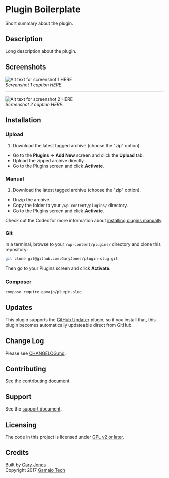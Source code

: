 # Plugin Boilerplate

Short summary about the plugin.

## Description 

Long description about the plugin.

## Screenshots

![Alt text for screenshot 1 HERE](assets-repo/screenshot-1.png)  
_Screenshot 1 caption HERE._

---

![Alt text for screenshot 2 HERE](assets-repo/screenshot-2.png)  
_Screenshot 2 caption HERE._


## Installation

### Upload

1. Download the latest tagged archive (choose the "zip" option).
* Go to the __Plugins__ → __Add New__ screen and click the __Upload__ tab.
* Upload the zipped archive directly.
* Go to the Plugins screen and click __Activate__.

### Manual

1. Download the latest tagged archive (choose the "zip" option).
* Unzip the archive.
* Copy the folder to your `/wp-content/plugins/` directory.
* Go to the Plugins screen and click __Activate__.

Check out the Codex for more information about [installing plugins manually](http://codex.wordpress.org/Managing_Plugins#Manual_Plugin_Installation).

### Git

In a terminal, browse to your `/wp-content/plugins/` directory and clone this repository:

~~~sh
git clone git@github.com:GaryJones/plugin-slug.git
~~~

Then go to your Plugins screen and click __Activate__.

### Composer

~~~sh
compose require gamajo/plugin-slug
~~~

## Updates

This plugin supports the [GitHub Updater](https://github.com/afragen/github-updater) plugin, so if you install that, this plugin becomes automatically updateable direct from GitHub.

## Change Log

Please see [CHANGELOG.md](CHANGELOG.md).

## Contributing

See the [contributing document](.github/CONTRIBUTING.md).

## Support

See the [support document](.github/SUPPORT.md).

## Licensing

The code in this project is licensed under [GPL v2 or later](LICENSE).

## Credits

Built by [Gary Jones](https://twitter.com/GaryJ)  
Copyright 2017 [Gamajo Tech](https://gamajo.com)
